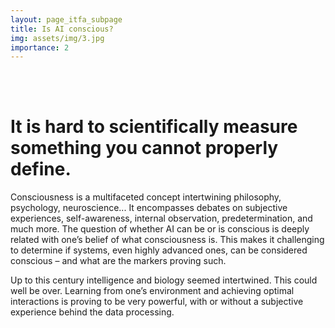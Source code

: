 ```yaml
---
layout: page_itfa_subpage
title: Is AI conscious?
img: assets/img/3.jpg
importance: 2
---
```

<br>
<br>

# It is hard to scientifically measure something you cannot properly define. 

Consciousness is a multifaceted concept intertwining philosophy, psychology, neuroscience... It encompasses debates on subjective experiences, self-awareness, internal observation, predetermination, and much more. 
The question of whether AI can be or is conscious is deeply related with one’s belief of what consciousness is. This makes it challenging to determine if systems, even highly advanced ones, can be considered conscious – and what are the markers proving such.

Up to this century intelligence and biology seemed intertwined. This could well be over.
Learning from one’s environment and achieving optimal interactions is proving to be very powerful, with or without a subjective experience behind the data processing.

